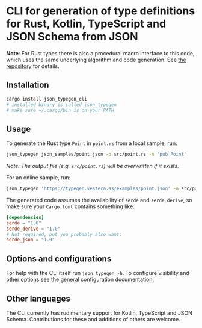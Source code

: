 # CLI for generation of type definitions for Rust, Kotlin, TypeScript and JSON Schema from JSON

**Note**: For Rust types there is also a procedural macro interface to this code, which uses
the same underlying algorithm and code generation. See
[the repository](https://github.com/evestera/json_typegen) for details.


## Installation

```sh
cargo install json_typegen_cli
# installed binary is called json_typegen
# make sure ~/.cargo/bin is on your PATH
```

## Usage

To generate the Rust type `Point` in `point.rs` from a local sample, run:

```sh
json_typegen json_samples/point.json -o src/point.rs -n 'pub Point'
```

*Note: The output file (e.g. `src/point.rs`) will be overwritten if it exists.*

For an online sample, run:

```sh
json_typegen 'https://typegen.vestera.as/examples/point.json' -o src/point.rs -n 'pub Point'
```

The generated code assumes the availability of `serde` and `serde_derive`, so
make sure your `Cargo.toml` contains something like:

```toml
[dependencies]
serde = "1.0"
serde_derive = "1.0"
# Not required, but you probably also want:
serde_json = "1.0"
```

## Options and configurations

For help with the CLI itself run `json_typegen -h`. To configure visibility and
other options see [the general configuration documentation](../CONFIGURATION.md).

## Other languages

The CLI currently has rudimentary support for Kotlin, TypeScript and JSON Schema. Contributions for these and additions of others are welcome.

